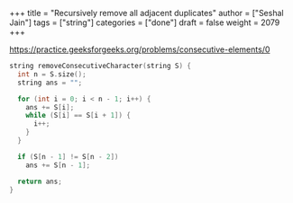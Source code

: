 +++
title = "Recursively remove all adjacent duplicates"
author = ["Seshal Jain"]
tags = ["string"]
categories = ["done"]
draft = false
weight = 2079
+++

<https://practice.geeksforgeeks.org/problems/consecutive-elements/0>

```cpp
string removeConsecutiveCharacter(string S) {
  int n = S.size();
  string ans = "";

  for (int i = 0; i < n - 1; i++) {
    ans += S[i];
    while (S[i] == S[i + 1]) {
      i++;
    }
  }

  if (S[n - 1] != S[n - 2])
    ans += S[n - 1];

  return ans;
}
```
